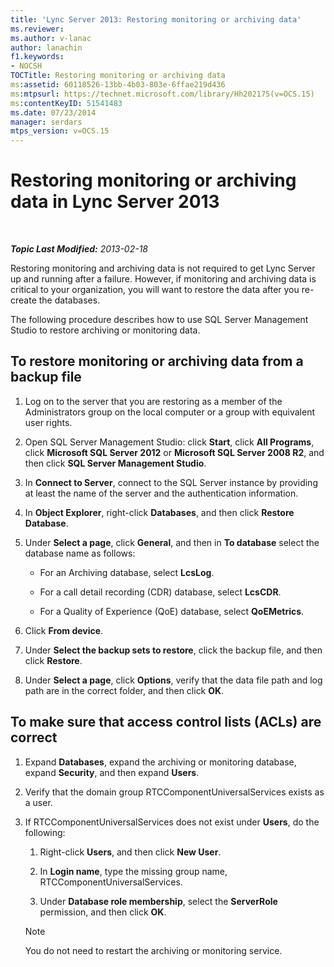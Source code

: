 ```yaml
---
title: 'Lync Server 2013: Restoring monitoring or archiving data'
ms.reviewer: 
ms.author: v-lanac
author: lanachin
f1.keywords:
- NOCSH
TOCTitle: Restoring monitoring or archiving data
ms:assetid: 60118526-13bb-4b03-803e-6ffae219d436
ms:mtpsurl: https://technet.microsoft.com/library/Hh202175(v=OCS.15)
ms:contentKeyID: 51541483
ms.date: 07/23/2014
manager: serdars
mtps_version: v=OCS.15
---
```


<div data-xmlns="http://www.w3.org/1999/xhtml">

<div class="topic" data-xmlns="http://www.w3.org/1999/xhtml" data-msxsl="urn:schemas-microsoft-com:xslt" data-cs="http://msdn.microsoft.com/">

<div data-asp="http://msdn2.microsoft.com/asp">

# Restoring monitoring or archiving data in Lync Server 2013

</div>

<div id="mainSection">

<div id="mainBody">

<span> </span>

_**Topic Last Modified:** 2013-02-18_

Restoring monitoring and archiving data is not required to get Lync Server up and running after a failure. However, if monitoring and archiving data is critical to your organization, you will want to restore the data after you re-create the databases.

The following procedure describes how to use SQL Server Management Studio to restore archiving or monitoring data.

<div>

## To restore monitoring or archiving data from a backup file

1.  Log on to the server that you are restoring as a member of the Administrators group on the local computer or a group with equivalent user rights.

2.  Open SQL Server Management Studio: click **Start**, click **All Programs**, click **Microsoft SQL Server 2012** or **Microsoft SQL Server 2008 R2**, and then click **SQL Server Management Studio**.

3.  In **Connect to Server**, connect to the SQL Server instance by providing at least the name of the server and the authentication information.

4.  In **Object Explorer**, right-click **Databases**, and then click **Restore Database**.

5.  Under **Select a page**, click **General**, and then in **To database** select the database name as follows:
    
      - For an Archiving database, select **LcsLog**.
    
      - For a call detail recording (CDR) database, select **LcsCDR**.
    
      - For a Quality of Experience (QoE) database, select **QoEMetrics**.

6.  Click **From device**.

7.  Under **Select the backup sets to restore**, click the backup file, and then click **Restore**.

8.  Under **Select a page**, click **Options**, verify that the data file path and log path are in the correct folder, and then click **OK**.

</div>

<div>

## To make sure that access control lists (ACLs) are correct

1.  Expand **Databases**, expand the archiving or monitoring database, expand **Security**, and then expand **Users**.

2.  Verify that the domain group RTCComponentUniversalServices exists as a user.

3.  If RTCComponentUniversalServices does not exist under **Users**, do the following:
    
    1.  Right-click **Users**, and then click **New User**.
    
    2.  In **Login name**, type the missing group name, RTCComponentUniversalServices.
    
    3.  Under **Database role membership**, select the **ServerRole** permission, and then click **OK**.
    
    <div>
    

    > [!NOTE]  
    > You do not need to restart the archiving or monitoring service.

    
    </div>

</div>

</div>

<span> </span>

</div>

</div>

</div>

